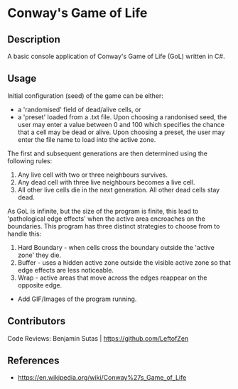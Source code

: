 # Conway's Game of Life

## Description

A basic console application of Conway's Game of Life (GoL) written in C#.

## Usage

Initial configuration (seed) of the game can be either:
* a 'randomised' field of dead/alive cells, or 
* a 'preset' loaded from a .txt file.
Upon choosing a randonised seed, the user may enter a value between 0 and 100 which specifies the chance that a cell may be dead or alive.
Upon choosing a preset, the user may enter the file name to load into the active zone.

The first and subsequent generations are then determined using the following rules:
1. Any live cell with two or three neighbours survives.
2. Any dead cell with three live neighbours becomes a live cell.
3. All other live cells die in the next generation. All other dead cells stay dead.

As GoL is infinite, but the size of the program is finite, this lead to 'pathological edge effects' when the active area encroaches on the boundaries. This program has three distinct strategies to choose from to handle this:
1. Hard Boundary - when cells cross the boundary outside the 'active zone' they die.
2. Buffer - uses a hidden active zone outside the visible active zone so that edge effects are less noticeable.
3. Wrap - active areas that move across the edges reappear on the opposite edge.

* Add GIF/Images of the program running.

## Contributors

Code Reviews: Benjamin Sutas | https://github.com/LeftofZen

## References

* https://en.wikipedia.org/wiki/Conway%27s_Game_of_Life
